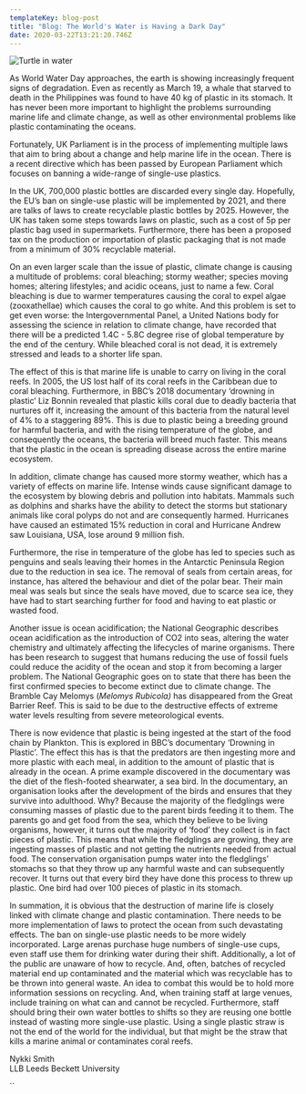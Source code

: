 ```yaml
---
templateKey: blog-post
title: "Blog: The World's Water is Having a Dark Day"
date: 2020-03-22T13:21:20.746Z
---
```

![Turtle in water](/img/adobe-spark-post-2-1.png "Blog: The World's Water is Having a Dark Day")

<!--StartFragment-->

As World Water Day approaches, the earth is showing increasingly frequent signs of degradation. Even as recently as March 19, a whale that starved to death in the Philippines was found to have 40 kg of plastic in its stomach. It has never been more important to highlight the problems surrounding marine life and climate change, as well as other environmental problems like plastic contaminating the oceans.

Fortunately, UK Parliament is in the process of implementing multiple laws that aim to bring about a change and help marine life in the ocean. There is a recent directive which has been passed by European Parliament which focuses on banning a wide-range of single-use plastics.

In the UK, 700,000 plastic bottles are discarded every single day. Hopefully, the EU’s ban on single-use plastic will be implemented by 2021, and there are talks of laws to create recyclable plastic bottles by 2025. However, the UK has taken some steps towards laws on plastic, such as a cost of 5p per plastic bag used in supermarkets. Furthermore, there has been a proposed tax on the production or importation of plastic packaging that is not made from a minimum of 30% recyclable material.

On an even larger scale than the issue of plastic, climate change is causing a multitude of problems: coral bleaching; stormy weather; species moving homes; altering lifestyles; and acidic oceans, just to name a few. Coral bleaching is due to warmer temperatures causing the coral to expel algae (zooxathellae) which causes the coral to go white. And this problem is set to get even worse: the Intergovernmental Panel, a United Nations body for assessing the science in relation to climate change, have recorded that there will be a predicted 1.4C - 5.8C degree rise of global temperature by the end of the century. While bleached coral is not dead, it is extremely stressed and leads to a shorter life span.

The effect of this is that marine life is unable to carry on living in the coral reefs. In 2005, the US lost half of its coral reefs in the Caribbean due to coral bleaching. Furthermore, in BBC’s 2018 documentary ‘drowning in plastic’ Liz Bonnin revealed that plastic kills coral due to deadly bacteria that nurtures off it, increasing the amount of this bacteria from the natural level of 4% to a staggering 89%. This is due to plastic being a breeding ground for harmful bacteria, and with the rising temperature of the globe, and consequently the oceans, the bacteria will breed much faster. This means that the plastic in the ocean is spreading disease across the entire marine ecosystem.

In addition, climate change has caused more stormy weather, which has a variety of effects on marine life. Intense winds cause significant damage to the ecosystem by blowing debris and pollution into habitats. Mammals such as dolphins and sharks have the ability to detect the storms but stationary animals like coral polyps do not and are consequently harmed. Hurricanes have caused an estimated 15% reduction in coral and Hurricane Andrew saw Louisiana, USA, lose around 9 million fish.

Furthermore, the rise in temperature of the globe has led to species such as penguins and seals leaving their homes in the Antarctic Peninsula Region due to the reduction in sea ice. The removal of seals from certain areas, for instance, has altered the behaviour and diet of the polar bear. Their main meal was seals but since the seals have moved, due to scarce sea ice, they have had to start searching further for food and having to eat plastic or wasted food.

Another issue is ocean acidification; the National Geographic describes ocean acidification as the introduction of CO2 into seas, altering the water chemistry and ultimately affecting the lifecycles of marine organisms. There has been research to suggest that humans reducing the use of fossil fuels could reduce the acidity of the ocean and stop it from becoming a larger problem. The National Geographic goes on to state that there has been the first confirmed species to become extinct due to climate change. The Bramble Cay Melomys (*Melomys Rubicola)* has disappeared from the Great Barrier Reef. This is said to be due to the destructive effects of extreme water levels resulting from severe meteorological events.

There is now evidence that plastic is being ingested at the start of the food chain by Plankton. This is explored in BBC’s documentary ‘Drowning in Plastic’. The effect this has is that the predators are then ingesting more and more plastic with each meal, in addition to the amount of plastic that is already in the ocean. A prime example discovered in the documentary was the diet of the flesh-footed shearwater, a sea bird. In the documentary, an organisation looks after the development of the birds and ensures that they survive into adulthood. Why? Because the majority of the fledglings were consuming masses of plastic due to the parent birds feeding it to them. The parents go and get food from the sea, which they believe to be living organisms, however, it turns out the majority of ‘food’ they collect is in fact pieces of plastic. This means that while the fledglings are growing, they are ingesting masses of plastic and not getting the nutrients needed from actual food. The conservation organisation pumps water into the fledglings’ stomachs so that they throw up any harmful waste and can subsequently recover. It turns out that every bird they have done this process to threw up plastic. One bird had over 100 pieces of plastic in its stomach.

In summation, it is obvious that the destruction of marine life is closely linked with climate change and plastic contamination. There needs to be more implementation of laws to protect the ocean from such devastating effects. The ban on single-use plastic needs to be more widely incorporated. Large arenas purchase huge numbers of single-use cups, even staff use them for drinking water during their shift. Additionally, a lot of the public are unaware of how to recycle. And, often, batches of recycled material end up contaminated and the material which was recyclable has to be thrown into general waste. An idea to combat this would be to hold more information sessions on recycling. And, when training staff at large venues, include training on what can and cannot be recycled. Furthermore, staff should bring their own water bottles to shifts so they are reusing one bottle instead of wasting more single-use plastic. Using a single plastic straw is not the end of the world for the individual, but that might be the straw that kills a marine animal or contaminates coral reefs.

Nykki Smith\
LLB Leeds Beckett University

``

<!--EndFragment-->